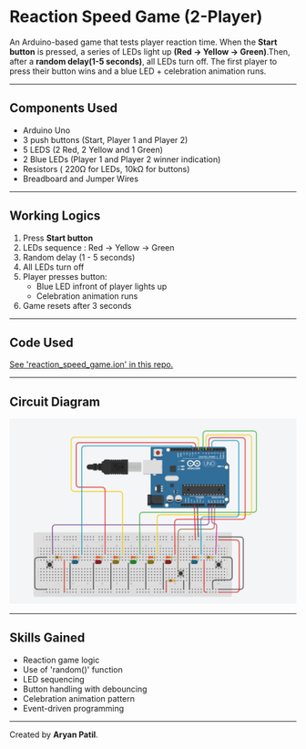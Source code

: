 # Reaction Speed Game (2-Player)

An Arduino-based game that tests player reaction time. When the **Start button** is pressed, a series of LEDs light up **(Red -> Yellow -> Green)**.Then, after a **random delay(1-5 seconds)**, all LEDs turn off. The first player to press their button wins and a blue LED + celebration animation runs.

---

## Components Used

- Arduino Uno
- 3 push buttons (Start, Player 1 and Player 2)
- 5 LEDS (2 Red, 2 Yellow and 1 Green)
- 2 Blue LEDs (Player 1 and Player 2 winner indication)
- Resistors ( 220&Omega; for LEDs, 10k&Omega; for buttons)
- Breadboard and Jumper Wires

---

## Working Logics

1. Press **Start button**
2. LEDs sequence : Red -> Yellow -> Green
3. Random delay (1 - 5 seconds)
4. All LEDs turn off
5. Player presses button:
   - Blue LED infront of player lights up
   - Celebration animation runs
6. Game resets after 3 seconds

---

## Code Used

[See 'reaction_speed_game.ion' in this repo.](reaction_speed_game.ion)

---

## Circuit Diagram

![circuit diagram](circuit_diagram.png)

---

## Skills Gained

- Reaction game logic
- Use of 'random()' function
- LED sequencing
- Button handling with debouncing
- Celebration animation pattern
- Event-driven programming

---

Created by **Aryan Patil**.
